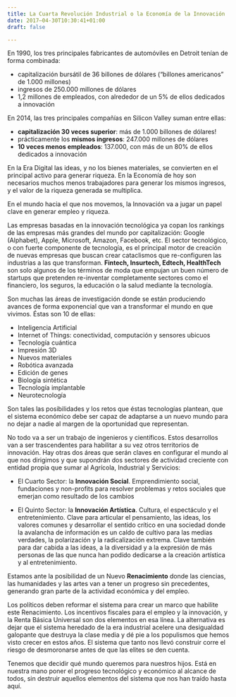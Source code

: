 ```yaml
---
title: La Cuarta Revolución Industrial o la Economía de la Innovación
date: 2017–04-30T10:30:41+01:00
draft: false

---
```


En 1990, los tres principales fabricantes de automóviles en Detroit tenían de forma combinada:

- capitalización bursátil de 36 billones de dólares (“billones americanos” de 1.000 millones)
- ingresos de 250.000 millones de dólares
- 1,2 millones de empleados, con alrededor de un 5% de ellos dedicados a innovación

En 2014, las tres principales compañías en Silicon Valley suman entre ellas:

- **capitalización 30 veces superior**: más de 1.000 billones de dólares!
- prácticamente los **mismos ingresos**: 247.000 millones de dólares
- **10 veces menos empleados**: 137.000, con más de un 80% de ellos dedicados a innovación

En la Era Digital las ideas, y no los bienes materiales, se convierten en el principal activo para generar riqueza. En la Economía de hoy son necesarios muchos menos trabajadores para generar los mismos ingresos, y el valor de la riqueza generada se multiplica.

En el mundo hacia el que nos movemos, la Innovación va a jugar un papel clave en generar empleo y riqueza.

Las empresas basadas en la innovación tecnológica ya copan los rankings de las empresas más grandes del mundo por capitalización: Google (Alphabet), Apple, Microsoft, Amazon, Facebook, etc. El sector tecnológico, o con fuerte componente de tecnología, es el principal motor de creación de nuevas empresas que buscan crear cataclismos que re-configuren las industrias a las que transforman. **Fintech, Insurtech, Edtech, HealthTech** son solo algunos de los términos de moda que empujan un buen número de startups que pretenden re-inventar completamente sectores como el financiero, los seguros, la educación o la salud mediante la tecnología.

Son muchas las áreas de investigación donde se están produciendo avances de forma exponencial que van a transformar el mundo en que vivimos. Éstas son 10 de ellas:

- Inteligencia Artificial
- Internet of Things: conectividad, computación y sensores ubicuos
- Tecnología cuántica
- Impresión 3D
- Nuevos materiales
- Robótica avanzada
- Edición de genes
- Biología sintética
- Tecnología implantable
- Neurotecnología

Son tales las posibilidades y los retos que éstas tecnologías plantean, que el sistema económico debe ser capaz de adaptarse a un nuevo mundo para no dejar a nadie al margen de la oportunidad que representan.

No todo va a ser un trabajo de ingenieros y científicos. Estos desarrollos van a ser trascendentes para habilitar a su vez otros territorios de innovación. Hay otras dos áreas que serán claves en configurar el mundo al que nos dirigimos y que supondrán dos sectores de actividad creciente con entidad propia que sumar al Agrícola, Industrial y Servicios:

- El Cuarto Sector: la **Innovación Social**. Emprendimiento social, fundaciones y non-profits para resolver problemas y retos sociales que emerjan como resultado de los cambios

- El Quinto Sector: la **Innovación Artística**. Cultura, el espectáculo y el entretenimiento. Clave para articular el pensamiento, las ideas, los valores comunes y desarrollar el sentido crítico en una sociedad donde la avalancha de información es un caldo de cultivo para las medias verdades, la polarización y la radicalización extrema. Clave también para dar cabida a las ideas, a la diversidad y a la expresión de más personas de las que nunca han podido dedicarse a la creación artística y al entretenimiento.

Estamos ante la posibilidad de un Nuevo **Renacimiento** donde las ciencias, las humanidades y las artes van a tener un progreso sin precedentes, generando gran parte de la actividad económica y del empleo.

Los políticos deben reformar el sistema para crear un marco que habilite este Renacimiento. Los incentivos fiscales para el empleo y la innovación, y la Renta Básica Universal son dos elementos en esa línea. La alternativa es dejar que el sistema heredado de la era industrial acelere una desigualdad galopante que destruya la clase media y dé pie a los populismos que hemos visto crecer en estos años. El sistema que tanto nos llevó construir corre el riesgo de desmoronarse antes de que las elites se den cuenta.

Tenemos que decidir qué mundo queremos para nuestros hijos. Está en nuestra mano poner el progreso tecnológico y económico al alcance de todos, sin destruir aquellos elementos del sistema que nos han traído hasta aquí.

